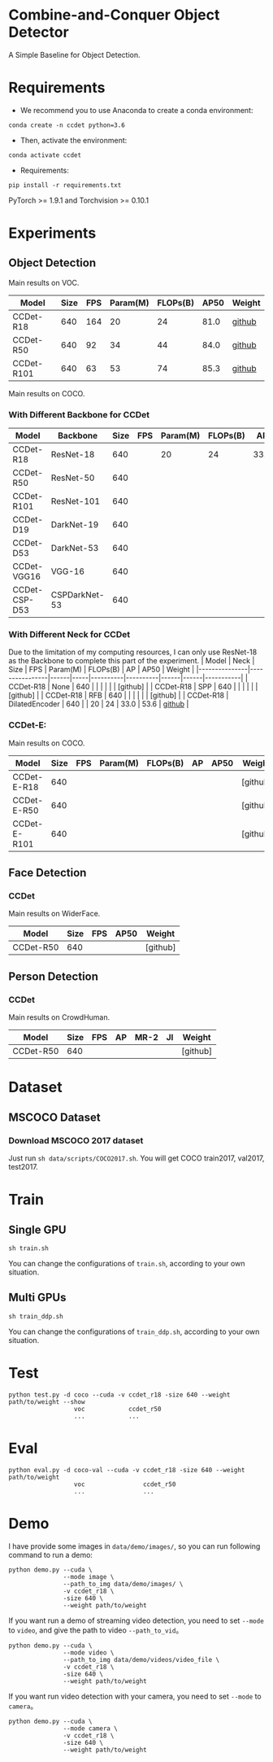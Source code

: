 # Combine-and-Conquer Object Detector
A Simple Baseline for Object Detection.

# Requirements
- We recommend you to use Anaconda to create a conda environment:
```Shell
conda create -n ccdet python=3.6
```

- Then, activate the environment:
```Shell
conda activate ccdet
```

- Requirements:
```Shell
pip install -r requirements.txt 
```
PyTorch >= 1.9.1 and Torchvision >= 0.10.1


# Experiments
## Object Detection
Main results on VOC.

|  Model      | Size | FPS | Param(M) | FLOPs(B) | AP50 |  Weight  |
|-------------|------|-----|----------|----------|------|----------|
| CCDet-R18   | 640  | 164 |  20      |  24      | 81.0 | [github](https://github.com/yjh0410/FreeDet/releases/download/ccdet_weights/ccdet_r18_81.0.pth) |
| CCDet-R50   | 640  | 92  |  34      |  44      | 84.0 | [github](https://github.com/yjh0410/FreeDet/releases/download/ccdet_weights/ccdet_r50_84.0.pth) |
| CCDet-R101  | 640  | 63  |  53      |  74      | 85.3 | [github](https://github.com/yjh0410/FreeDet/releases/download/ccdet_weights/ccdet_r101_85.3.pth) |

Main results on COCO.

### With Different Backbone for CCDet

|  Model        |  Backbone     | Size | FPS | Param(M) | FLOPs(B) |  AP  | AP50 |  Weight  |
|---------------|---------------|------|-----|----------|----------|------|------|----------|
| CCDet-R18     | ResNet-18     | 640  |     |   20     |     24   | 33.0 | 53.6 | [github](https://github.com/yjh0410/FreeDet/releases/download/ccdet_weights/ccdet_r18_33.0_53.6.pth) |
| CCDet-R50     | ResNet-50     | 640  |     |          |          |      |      | [github] |
| CCDet-R101    | ResNet-101    | 640  |     |          |          |      |      | [github] |
| CCDet-D19     | DarkNet-19    | 640  |     |          |          |      |      | [github] |
| CCDet-D53     | DarkNet-53    | 640  |     |          |          |      |      | [github] |
| CCDet-VGG16   | VGG-16        | 640  |     |          |          |      |      | [github] |
| CCDet-CSP-D53 | CSPDarkNet-53 | 640  |     |          |          |      |      | [github] |

### With Different Neck for CCDet
Due to the limitation of my computing resources, I can only use ResNet-18 as the Backbone to complete this part of the experiment.
|  Model        |  Neck          | Size | FPS | Param(M) | FLOPs(B) |  AP  | AP50 |  Weight   |
|---------------|----------------|------|-----|----------|----------|------|------|-----------|
| CCDet-R18     | None           | 640  |     |          |          |      |      | [github]  |
| CCDet-R18     | SPP            | 640  |     |          |          |      |      | [github]  |
| CCDet-R18     | RFB            | 640  |     |          |          |      |      | [github]  |
| CCDet-R18     | DilatedEncoder | 640  |     |    20    |    24    | 33.0 | 53.6 | [github](https://github.com/yjh0410/FreeDet/releases/download/ccdet_weights/ccdet_r18_33.0_53.6.pth) |

### CCDet-E:
Main results on COCO.

|  Model       | Size | FPS | Param(M) | FLOPs(B) |  AP  | AP50 |  Weight  |
|--------------|------|-----|----------|----------|------|------|----------|
| CCDet-E-R18  | 640  |     |          |          |      |      | [github] |
| CCDet-E-R50  | 640  |     |          |          |      |      | [github] |
| CCDet-E-R101 | 640  |     |          |          |      |      | [github] |

## Face Detection
### CCDet
Main results on WiderFace.

|  Model      | Size | FPS | AP50 |  Weight  |
|-------------|------|-----|------|----------|
| CCDet-R50   | 640  |     |      | [github] |

## Person Detection
### CCDet
Main results on CrowdHuman.

|  Model      | Size | FPS | AP   | MR-2 | JI   |  Weight  |
|-------------|------|-----|------|------|------|----------|
| CCDet-R50   | 640  |     |      |      |      | [github] |


# Dataset
## MSCOCO Dataset
### Download MSCOCO 2017 dataset
Just run ```sh data/scripts/COCO2017.sh```. You will get COCO train2017, val2017, test2017.


# Train
## Single GPU
```Shell
sh train.sh
```

You can change the configurations of `train.sh`, according to your own situation.

## Multi GPUs
```Shell
sh train_ddp.sh
```

You can change the configurations of `train_ddp.sh`, according to your own situation.


# Test
```Shell
python test.py -d coco --cuda -v ccdet_r18 -size 640 --weight path/to/weight --show
                  voc            ccdet_r50
                  ...            ...
```


# Eval
```Shell
python eval.py -d coco-val --cuda -v ccdet_r18 -size 640 --weight path/to/weight
                  voc                ccdet_r50
                  ...                ...
```


# Demo
I have provide some images in `data/demo/images/`, 
so you can run following command to run a demo:

```Shell
python demo.py --cuda \
               --mode image \
               --path_to_img data/demo/images/ \
               -v ccdet_r18 \
               -size 640 \
               --weight path/to/weight
```

If you want run a demo of streaming video detection, 
you need to set `--mode` to `video`, and give the path to video `--path_to_vid`。

```Shell
python demo.py --cuda \
               --mode video \
               --path_to_img data/demo/videos/video_file \
               -v ccdet_r18 \
               -size 640 \
               --weight path/to/weight
```

If you want run video detection with your camera, 
you need to set `--mode` to `camera`。

```Shell
python demo.py --cuda \
               --mode camera \
               -v ccdet_r18 \
               -size 640 \
               --weight path/to/weight
```
